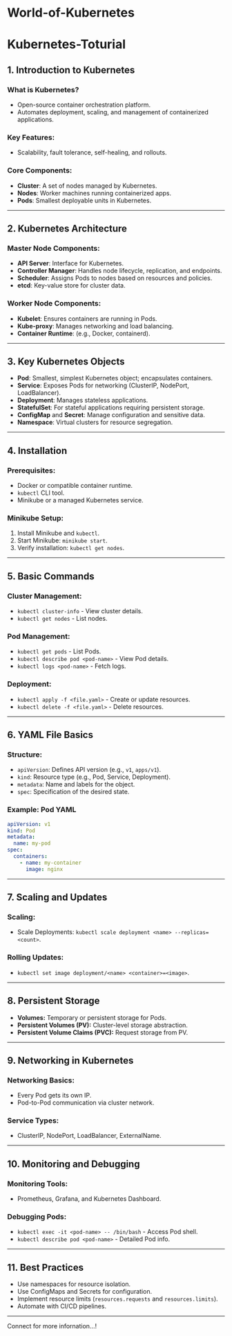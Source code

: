 # World-of-Kubernetes
# Kubernetes-Toturial

## **1. Introduction to Kubernetes**

### **What is Kubernetes?**
- Open-source container orchestration platform.
- Automates deployment, scaling, and management of containerized applications.

### **Key Features:**
- Scalability, fault tolerance, self-healing, and rollouts.

### **Core Components:**
- **Cluster**: A set of nodes managed by Kubernetes.
- **Nodes**: Worker machines running containerized apps.
- **Pods**: Smallest deployable units in Kubernetes.

---

## **2. Kubernetes Architecture**

### **Master Node Components:**
- **API Server**: Interface for Kubernetes.
- **Controller Manager**: Handles node lifecycle, replication, and endpoints.
- **Scheduler**: Assigns Pods to nodes based on resources and policies.
- **etcd**: Key-value store for cluster data.

### **Worker Node Components:**
- **Kubelet**: Ensures containers are running in Pods.
- **Kube-proxy**: Manages networking and load balancing.
- **Container Runtime**: (e.g., Docker, containerd).

---

## **3. Key Kubernetes Objects**

- **Pod**: Smallest, simplest Kubernetes object; encapsulates containers.
- **Service**: Exposes Pods for networking (ClusterIP, NodePort, LoadBalancer).
- **Deployment**: Manages stateless applications.
- **StatefulSet**: For stateful applications requiring persistent storage.
- **ConfigMap** and **Secret**: Manage configuration and sensitive data.
- **Namespace**: Virtual clusters for resource segregation.

---

## **4. Installation**

### **Prerequisites:**
- Docker or compatible container runtime.
- `kubectl` CLI tool.
- Minikube or a managed Kubernetes service.

### **Minikube Setup:**
1. Install Minikube and `kubectl`.
2. Start Minikube: `minikube start`.
3. Verify installation: `kubectl get nodes`.

---

## **5. Basic Commands**

### **Cluster Management:**
- `kubectl cluster-info` - View cluster details.
- `kubectl get nodes` - List nodes.

### **Pod Management:**
- `kubectl get pods` - List Pods.
- `kubectl describe pod <pod-name>` - View Pod details.
- `kubectl logs <pod-name>` - Fetch logs.

### **Deployment:**
- `kubectl apply -f <file.yaml>` - Create or update resources.
- `kubectl delete -f <file.yaml>` - Delete resources.

---

## **6. YAML File Basics**

### **Structure:**
- `apiVersion`: Defines API version (e.g., `v1`, `apps/v1`).
- `kind`: Resource type (e.g., Pod, Service, Deployment).
- `metadata`: Name and labels for the object.
- `spec`: Specification of the desired state.

### **Example: Pod YAML**
```yaml
apiVersion: v1
kind: Pod
metadata:
  name: my-pod
spec:
  containers:
    - name: my-container
      image: nginx
```

---

## **7. Scaling and Updates**

### **Scaling:**
- Scale Deployments: `kubectl scale deployment <name> --replicas=<count>`.

### **Rolling Updates:**
- `kubectl set image deployment/<name> <container>=<image>`.

---

## **8. Persistent Storage**

- **Volumes:** Temporary or persistent storage for Pods.
- **Persistent Volumes (PV):** Cluster-level storage abstraction.
- **Persistent Volume Claims (PVC):** Request storage from PV.

---

## **9. Networking in Kubernetes**

### **Networking Basics:**
- Every Pod gets its own IP.
- Pod-to-Pod communication via cluster network.

### **Service Types:**
- ClusterIP, NodePort, LoadBalancer, ExternalName.

---

## **10. Monitoring and Debugging**

### **Monitoring Tools:**
- Prometheus, Grafana, and Kubernetes Dashboard.

### **Debugging Pods:**
- `kubectl exec -it <pod-name> -- /bin/bash` - Access Pod shell.
- `kubectl describe pod <pod-name>` - Detailed Pod info.

---

## **11. Best Practices**

- Use namespaces for resource isolation.
- Use ConfigMaps and Secrets for configuration.
- Implement resource limits (`resources.requests` and `resources.limits`).
- Automate with CI/CD pipelines.

---

Connect for more infornation...!

 
 
